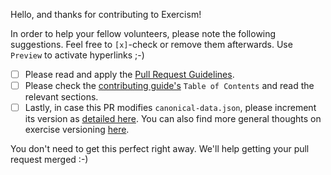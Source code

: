 Hello, and thanks for contributing to Exercism!

In order to help your fellow volunteers, please note the following suggestions. Feel free to `[x]`-check or remove them afterwards. Use `Preview` to activate hyperlinks ;-)

- [ ] Please read and apply the [Pull Request Guidelines](https://github.com/exercism/docs/blob/master/contributing-to-language-tracks/pull-request-guidelines.md).
- [ ] Please check the [contributing guide's](https://github.com/exercism/problem-specifications/blob/master/CONTRIBUTING.md#contributing) `Table of Contents` and read the relevant sections.
- [ ] Lastly, in case this PR modifies `canonical-data.json`, please increment its version as [detailed here](https://github.com/exercism/problem-specifications#test-data-versioning). You can also find more general thoughts on exercise versioning [here](https://github.com/exercism/problem-specifications/blob/master/.github/CONTRIBUTING.md#exercise-versioning).

You don't need to get this perfect right away. We'll help getting your pull request merged :-)
